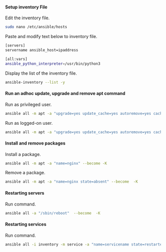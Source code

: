 #### Setup inventory File

Edit the inventory file.
```bash
sudo nano /etc/ansible/hosts
```

Paste and modify text below to inventory file.
```bash
[servers]
servername ansible_host=ipaddress

[all:vars]
ansible_python_interpreter=/usr/bin/python3
```

Display the list of the inventory file.
```bash
ansible-inventory --list -y
```


#### Run an adhoc update, upgrade and remove apt command

Run as privileged user.
```bash
ansible all -m apt -a "upgrade=yes update_cache=yes autoremove=yes cache_valid_time=86400" --become
```

Run as logged-on user.
```bash
ansible all -m apt -a "upgrade=yes update_cache=yes autoremove=yes cache_valid_time=86400"
```


#### Install and remove packages

Install a package.
```bash
ansible all -m apt -a "name=nginx" --become -K
```

Remove a package.
```bash
ansible all -m apt -a "name=nginx state=absent" --become  -K
```


#### Restarting servers

Run command.
```bash
ansible all -a "/sbin/reboot"  --become  -K
```


#### Restarting services

Run command.
```bash
ansible all -i inventory -m service -a "name=servicename state=restarted" --become  -K
```
